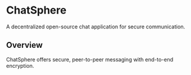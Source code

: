 # ChatSphere
A decentralized open-source chat application for secure communication.
## Overview
ChatSphere offers secure, peer-to-peer messaging with end-to-end encryption.
